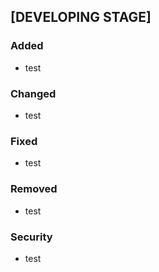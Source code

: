 ## [DEVELOPING STAGE]

### Added
- test

### Changed
- test

### Fixed
- test

### Removed
- test

### Security
- test
